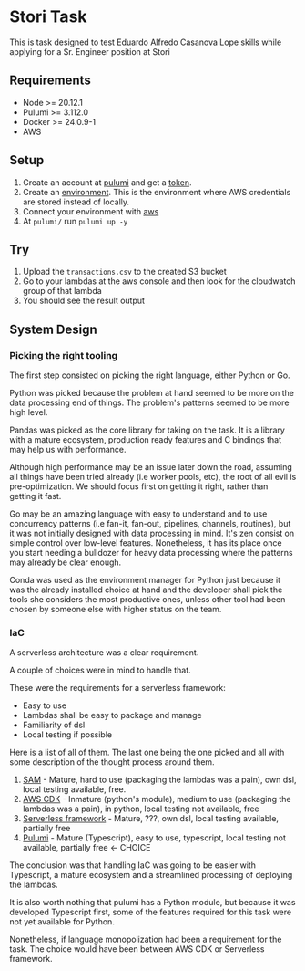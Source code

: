# Stori Task

This is task designed to test Eduardo Alfredo Casanova Lope skills while applying for a Sr. Engineer position at Stori

## Requirements

- Node >= 20.12.1
- Pulumi >= 3.112.0
- Docker >= 24.0.9-1
- AWS

## Setup

1. Create an account at [pulumi](https://www.pulumi.com/docs/get-started/) and get a [token](https://www.pulumi.com/docs/pulumi-cloud/access-management/access-tokens/#personal-access-tokens).
2. Create an [environment](https://www.pulumi.com/docs/esc/). This is the environment where AWS credentials are stored instead of locally.
3. Connect your environment with [aws](https://www.pulumi.com/docs/esc/environments/#using-secrets-providers-and-oidc)
4. At `pulumi/` run `pulumi up -y`

## Try

1. Upload the `transactions.csv` to the created S3 bucket
2. Go to your lambdas at the aws console and then look for the cloudwatch group of that lambda
3. You should see the result output

## System Design

### Picking the right tooling

The first step consisted on picking the right language, either Python or Go.

Python was picked because the problem at hand seemed to be more on the data processing end of things. The problem's patterns seemed to be more high level.

Pandas was picked as the core library for taking on the task. It is a library with a mature ecosystem, production ready features and C bindings that may help us with performance.

Although high performance may be an issue later down the road, assuming all things have been tried already (i.e worker pools, etc), the root of all evil is pre-optimization. We should focus first on getting it right, rather than getting it fast.

Go may be an amazing language with easy to understand and to use concurrency patterns (i.e fan-it, fan-out, pipelines, channels, routines), but it was not initially designed with data processing in mind. It's zen consist on simple control over low-level features. Nonetheless, it has its place once you start needing a bulldozer for heavy data processing where the patterns may already be clear enough.

Conda was used as the environment manager for Python just because it was the already installed choice at hand and the developer shall pick the tools she considers the most productive ones, unless other tool had been chosen by someone else with higher status on the team.

### IaC

A serverless architecture was a clear requirement.

A couple of choices were in mind to handle that.

These were the requirements for a serverless framework:

- Easy to use
- Lambdas shall be easy to package and manage
- Familiarity of dsl
- Local testing if possible

Here is a list of all of them. The last one being the one picked and all with some description of the thought process around them.

1. [SAM](https://aws.amazon.com/serverless/sam/) - Mature, hard to use (packaging the lambdas was a pain), own dsl, local testing available, free.
2. [AWS CDK](https://aws.amazon.com/cdk/) - Inmature (python's module), medium to use (packaging the lambdas was a pain), in python, local testing not available, free
3. [Serverless framework](https://www.serverless.com/framework) - Mature, ???, own dsl, local testing available, partially free
4. [Pulumi](https://www.pulumi.com/docs/) - Mature (Typescript), easy to use, typescript, local testing not available, partially free <- CHOICE

The conclusion was that handling IaC was going to be easier with Typescript, a mature ecosystem and a streamlined processing of deploying the lambdas.

It is also worth nothing that pulumi has a Python module, but because it was developed Typescript first, some of the features required for this task were not yet available for Python.

Nonetheless, if language monopolization had been a requirement for the task. The choice would have been between AWS CDK or Serverless framework.
